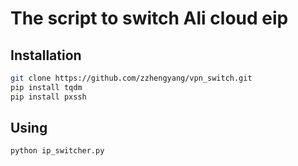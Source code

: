 The script to switch Ali cloud eip 
======================================

## Installation

```bash
git clone https://github.com/zzhengyang/vpn_switch.git
pip install tqdm
pip install pxssh
```
## Using

```bash
python ip_switcher.py
```
